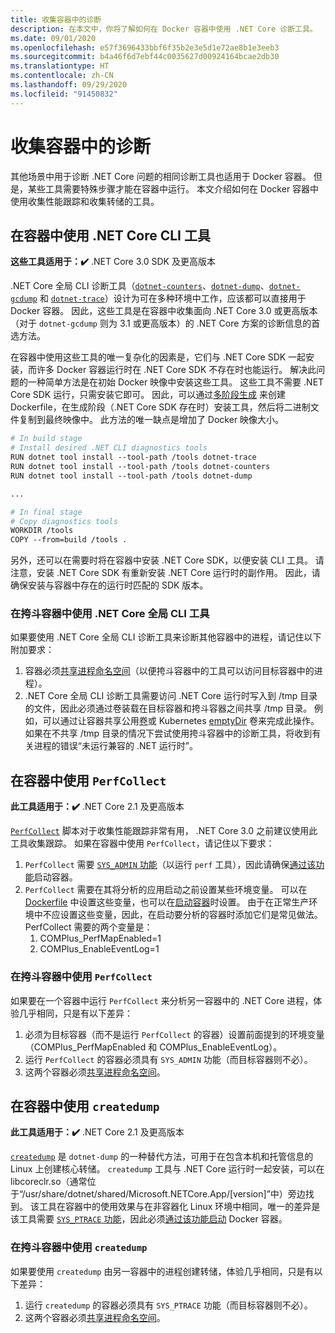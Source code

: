 ```yaml
---
title: 收集容器中的诊断
description: 在本文中，你将了解如何在 Docker 容器中使用 .NET Core 诊断工具。
ms.date: 09/01/2020
ms.openlocfilehash: e57f3696433bbf6f35b2e3e5d1e72ae8b1e3eeb3
ms.sourcegitcommit: b4a46f6d7ebf44c0035627d00924164bcae2db30
ms.translationtype: HT
ms.contentlocale: zh-CN
ms.lasthandoff: 09/29/2020
ms.locfileid: "91450832"
---
```

# <a name="collect-diagnostics-in-containers"></a>收集容器中的诊断

其他场景中用于诊断 .NET Core 问题的相同诊断工具也适用于 Docker 容器。 但是，某些工具需要特殊步骤才能在容器中运行。 本文介绍如何在 Docker 容器中使用收集性能跟踪和收集转储的工具。

## <a name="using-net-core-cli-tools-in-a-container"></a>在容器中使用 .NET Core CLI 工具

**这些工具适用于：✔️** .NET Core 3.0 SDK 及更高版本

.NET Core 全局 CLI 诊断工具（[`dotnet-counters`](dotnet-counters.md)、[`dotnet-dump`](dotnet-dump.md)、[`dotnet-gcdump`](dotnet-gcdump.md) 和 [`dotnet-trace`](dotnet-trace.md)）设计为可在多种环境中工作，应该都可以直接用于 Docker 容器。 因此，这些工具是在容器中收集面向 .NET Core 3.0 或更高版本（对于 `dotnet-gcdump` 则为 3.1 或更高版本）的 .NET Core 方案的诊断信息的首选方法。

在容器中使用这些工具的唯一复杂化的因素是，它们与 .NET Core SDK 一起安装，而许多 Docker 容器运行时在 .NET Core SDK 不存在时也能运行。 解决此问题的一种简单方法是在初始 Docker 映像中安装这些工具。 这些工具不需要 .NET Core SDK 运行，只需安装它即可。 因此，可以通过[多阶段生成](https://docs.docker.com/develop/develop-images/multistage-build/) 来创建 Dockerfile，在生成阶段（.NET Core SDK 存在时）安装工具，然后将二进制文件复制到最终映像中。 此方法的唯一缺点是增加了 Docker 映像大小。

```dockerfile
# In build stage
# Install desired .NET CLI diagnostics tools
RUN dotnet tool install --tool-path /tools dotnet-trace
RUN dotnet tool install --tool-path /tools dotnet-counters
RUN dotnet tool install --tool-path /tools dotnet-dump

...

# In final stage
# Copy diagnostics tools
WORKDIR /tools
COPY --from=build /tools .
```

另外，还可以在需要时将在容器中安装 .NET Core SDK，以便安装 CLI 工具。 请注意，安装 .NET Core SDK 有重新安装 .NET Core 运行时的副作用。 因此，请确保安装与容器中存在的运行时匹配的 SDK 版本。

### <a name="using-net-core-global-cli-tools-in-a-sidecar-container"></a>在挎斗容器中使用 .NET Core 全局 CLI 工具

如果要使用 .NET Core 全局 CLI 诊断工具来诊断其他容器中的进程，请记住以下附加要求：

1. 容器必须[共享进程命名空间](https://docs.docker.com/engine/reference/run/#pid-settings---pid)（以便挎斗容器中的工具可以访问目标容器中的进程）。
2. .NET Core 全局 CLI 诊断工具需要访问 .NET Core 运行时写入到 /tmp 目录的文件，因此必须通过卷装载在目标容器和挎斗容器之间共享 /tmp 目录。 例如，可以通过让容器共享公用[卷](https://docs.docker.com/storage/volumes/#create-and-manage-volumes)或 Kubernetes [emptyDir](https://kubernetes.io/docs/concepts/storage/volumes/#emptydir) 卷来完成此操作。 如果在不共享 /tmp 目录的情况下尝试使用挎斗容器中的诊断工具，将收到有关进程的错误“未运行兼容的 .NET 运行时”。

## <a name="using-perfcollect-in-a-container"></a>在容器中使用 `PerfCollect`

**此工具适用于：✔️** .NET Core 2.1 及更高版本

[`PerfCollect`](https://github.com/dotnet/coreclr/blob/master/Documentation/project-docs/linux-performance-tracing.md) 脚本对于收集性能跟踪非常有用， .NET Core 3.0 之前建议使用此工具收集跟踪。 如果在容器中使用 `PerfCollect`，请记住以下要求：

1. `PerfCollect` 需要 [`SYS_ADMIN` 功能](https://man7.org/linux/man-pages/man7/capabilities.7.html)（以运行 `perf` 工具），因此请确保[通过该功能](https://docs.docker.com/engine/reference/run/#runtime-privilege-and-linux-capabilities)启动容器。
2. `PerfCollect` 需要在其将分析的应用启动之前设置某些环境变量。 可以在 [Dockerfile](https://docs.docker.com/engine/reference/builder/#env) 中设置这些变量，也可以在[启动容器](https://docs.docker.com/engine/reference/run/#env-environment-variables)时设置。 由于在正常生产环境中不应设置这些变量，因此，在启动要分析的容器时添加它们是常见做法。 PerfCollect 需要的两个变量是：
    1. COMPlus_PerfMapEnabled=1
    1. COMPlus_EnableEventLog=1

### <a name="using-perfcollect-in-a-sidecar-container"></a>在挎斗容器中使用 `PerfCollect`

如果要在一个容器中运行 `PerfCollect` 来分析另一容器中的 .NET Core 进程，体验几乎相同，只是有以下差异：

1. 必须为目标容器（而不是运行 `PerfCollect` 的容器）设置前面提到的环境变量（COMPlus_PerfMapEnabled 和 COMPlus_EnableEventLog）。
2. 运行 `PerfCollect` 的容器必须具有 `SYS_ADMIN` 功能（而目标容器则不必）。
3. 这两个容器必须[共享进程命名空间](https://docs.docker.com/engine/reference/run/#pid-settings---pid)。

## <a name="using-createdump-in-a-container"></a>在容器中使用 `createdump`

**此工具适用于：✔️** .NET Core 2.1 及更高版本

[`createdump`](https://github.com/dotnet/runtime/blob/master/docs/design/coreclr/botr/xplat-minidump-generation.md) 是 `dotnet-dump` 的一种替代方法，可用于在包含本机和托管信息的 Linux 上创建核心转储。 `createdump` 工具与 .NET Core 运行时一起安装，可以在 libcoreclr.so（通常位于“/usr/share/dotnet/shared/Microsoft.NETCore.App/[version]”中）旁边找到。 该工具在容器中的使用效果与在非容器化 Linux 环境中相同，唯一的差异是该工具需要 [`SYS_PTRACE` 功能](https://man7.org/linux/man-pages/man7/capabilities.7.html)，因此必须[通过该功能启动](https://docs.docker.com/engine/reference/run/#runtime-privilege-and-linux-capabilities) Docker 容器。

### <a name="using-createdump-in-a-sidecar-container"></a>在挎斗容器中使用 `createdump`

如果要使用 `createdump` 由另一容器中的进程创建转储，体验几乎相同，只是有以下差异：

1. 运行 `createdump` 的容器必须具有 `SYS_PTRACE` 功能（而目标容器则不必）。
2. 这两个容器必须[共享进程命名空间](https://docs.docker.com/engine/reference/run/#pid-settings---pid)。
